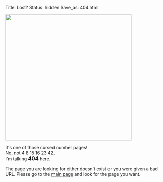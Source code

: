 Title: Lost?
Status: hidden
Save_as: 404.html


<IMG SRC="/images/lost.jpg" ALT="" WIDTH=400>


It's one of those cursed number pages!  
No, not 4 8 15 16 23 42.  
I'm talking <Big>**404**</Big> here.  


The page you are looking for either doesn't exist or you were given a bad URL.  Please go to the [main page](/) and look for the page you want.


